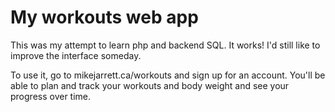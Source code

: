 # My workouts web app

This was my attempt to learn php and backend SQL. It works! I'd still like to improve the interface someday.

To use it, go to mikejarrett.ca/workouts and sign up for an account. You'll be able to plan and track your workouts and body weight and see your progress over time. 
